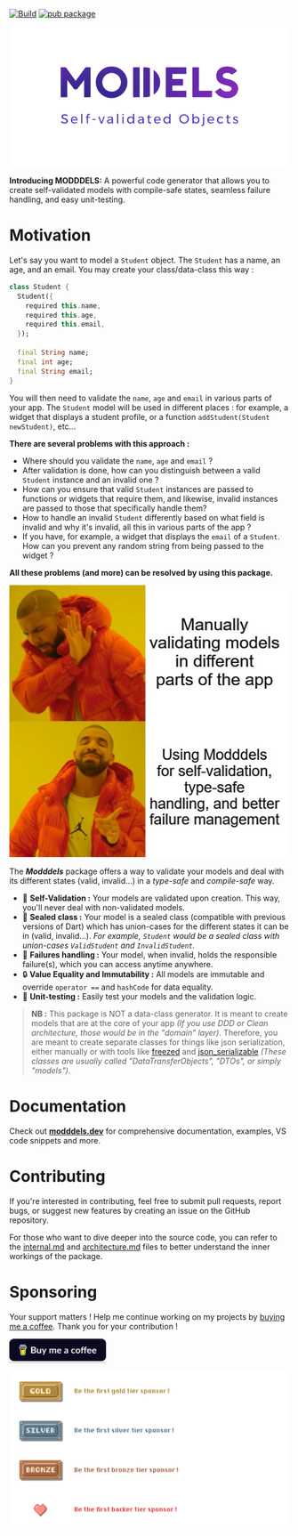 [![Build](https://github.com/CodingSoot/modddels/actions/workflows/build.yml/badge.svg)](https://github.com/CodingSoot/modddels/actions/workflows/build.yml)
[![pub package](https://img.shields.io/pub/v/modddels.svg)](https://pub.dartlang.org/packages/modddels)

![banner](https://raw.githubusercontent.com/CodingSoot/modddels/master/resources/images/Modddels%20banner%20-%20light.png)

**Introducing MODDDELS:** A powerful code generator that allows you to create self-validated models with compile-safe states, seamless failure handling, and easy unit-testing.

# Motivation

Let's say you want to model a `Student` object. The `Student` has a name, an age, and an email. You may create your class/data-class this way :

```dart
class Student {
  Student({
    required this.name,
    required this.age,
    required this.email,
  });

  final String name;
  final int age;
  final String email;
}
```

You will then need to validate the `name`, `age` and `email` in various parts of your app. The `Student` model will be used in different places : for example, a widget that displays a student profile, or a function `addStudent(Student newStudent)`, etc...

**There are several problems with this approach :**

- Where should you validate the `name`, `age` and `email` ?
- After validation is done, how can you distinguish between a valid `Student` instance and an invalid one ?
- How can you ensure that valid `Student` instances are passed to functions or widgets that require them, and likewise, invalid instances are passed to those that specifically handle them?
- How to handle an invalid `Student` differently based on what field is invalid and why it's invalid, all this in various parts of the app ?
- If you have, for example, a widget that displays the `email` of a `Student`. How can you prevent any random string from being passed to the widget ?

**All these problems (and more) can be resolved by using this package.**

![meme](https://raw.githubusercontent.com/CodingSoot/modddels/master/resources/images/Meme.jpg)

The **_Modddels_** package offers a way to validate your models and deal with its different states (valid, invalid...) in a _type-safe_ and _compile-safe_ way.

- 🔎 **Self-Validation :** Your models are validated upon creation. This way, you'll never deal with non-validated models.
- 🧊 **Sealed class :** Your model is a sealed class (compatible with previous versions of Dart) which has union-cases for the different states it can be in (valid, invalid...). _For example, `Student` would be a sealed class with union-cases `ValidStudent` and `InvalidStudent`._
- 🚨 **Failures handling :** Your model, when invalid, holds the responsible failure(s), which you can access anytime anywhere.
- 🔒 **Value Equality and Immutability :** All models are immutable and override `operator ==` and `hashCode` for data equality.
- 🧪 **Unit-testing :** Easily test your models and the validation logic.

> **NB :** This package is NOT a data-class generator. It is meant to create models that are at the core of your app _(If you use DDD or Clean architecture, those would be in the "domain" layer)_. Therefore, you are meant to create separate classes for things like json serialization, either manually or with tools like [freezed](https://pub.dev/packages/freezed) and [json_serializable](https://pub.dev/packages/json_serializable) _(These classes are usually called "DataTransferObjects", "DTOs", or simply "models")_.

# Documentation

Check out [**modddels.dev**](https://www.modddels.dev/) for comprehensive documentation, examples, VS code snippets and more.

# Contributing

If you're interested in contributing, feel free to submit pull requests, report bugs, or suggest new features by creating an issue on the GitHub repository.

For those who want to dive deeper into the source code, you can refer to the [internal.md](https://github.com/CodingSoot/modddels/blob/master/docs/internal/internal.md) and [architecture.md](https://github.com/CodingSoot/modddels/blob/master/docs/internal/architecture.md) files to better understand the inner workings of the package.

# Sponsoring

Your support matters ! Help me continue working on my projects by [buying me a coffee](https://www.buymeacoffee.com/codingsoot). Thank you for your contribution !

<a href="https://www.buymeacoffee.com/codingsoot" target="_blank"><img src="https://raw.githubusercontent.com/CodingSoot/modddels/master/resources/images/buymeacoffee.svg" alt="Buy Me A Coffee" style="height: 41px !important;width: 174px !important;box-shadow: 0px 3px 2px 0px rgba(190, 190, 190, 0.5) !important;-webkit-box-shadow: 0px 3px 2px 0px rgba(190, 190, 190, 0.5) !important;" ></a>

![sponsors](https://raw.githubusercontent.com/CodingSoot/modddels/master/resources/images/Sponsors%20list.png)

